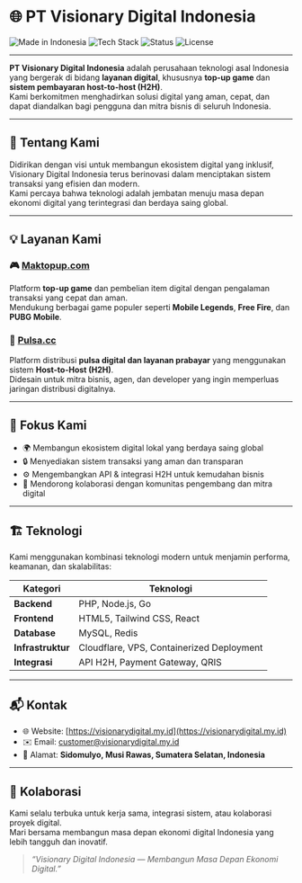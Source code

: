 # 🌐 PT Visionary Digital Indonesia

![Made in Indonesia](https://img.shields.io/badge/Made%20in-Indonesia-red?style=flat-square&logo=flag)
![Tech Stack](https://img.shields.io/badge/Tech-Fullstack-blue?style=flat-square&logo=github)
![Status](https://img.shields.io/badge/Status-Active-success?style=flat-square)
![License](https://img.shields.io/badge/License-Private-lightgrey?style=flat-square)

---

**PT Visionary Digital Indonesia** adalah perusahaan teknologi asal Indonesia yang bergerak di bidang **layanan digital**, khususnya **top-up game** dan **sistem pembayaran host-to-host (H2H)**.  
Kami berkomitmen menghadirkan solusi digital yang aman, cepat, dan dapat diandalkan bagi pengguna dan mitra bisnis di seluruh Indonesia.

---

## 🚀 Tentang Kami
Didirikan dengan visi untuk membangun ekosistem digital yang inklusif, Visionary Digital Indonesia terus berinovasi dalam menciptakan sistem transaksi yang efisien dan modern.  
Kami percaya bahwa teknologi adalah jembatan menuju masa depan ekonomi digital yang terintegrasi dan berdaya saing global.

---

## 💡 Layanan Kami

### 🎮 [Maktopup.com](https://maktopup.com)
Platform **top-up game** dan pembelian item digital dengan pengalaman transaksi yang cepat dan aman.  
Mendukung berbagai game populer seperti **Mobile Legends**, **Free Fire**, dan **PUBG Mobile**.

### 🔌 [Pulsa.cc](https://pulsa.cc)
Platform distribusi **pulsa digital dan layanan prabayar** yang menggunakan sistem **Host-to-Host (H2H)**.  
Didesain untuk mitra bisnis, agen, dan developer yang ingin memperluas jaringan distribusi digitalnya.

---

## 🧠 Fokus Kami
- 🌍 Membangun ekosistem digital lokal yang berdaya saing global  
- 🔒 Menyediakan sistem transaksi yang aman dan transparan  
- ⚙️ Mengembangkan API & integrasi H2H untuk kemudahan bisnis  
- 🤝 Mendorong kolaborasi dengan komunitas pengembang dan mitra digital  

---

## 🏗️ Teknologi
Kami menggunakan kombinasi teknologi modern untuk menjamin performa, keamanan, dan skalabilitas:

| Kategori | Teknologi |
|-----------|------------|
| **Backend** | PHP, Node.js, Go |
| **Frontend** | HTML5, Tailwind CSS, React |
| **Database** | MySQL, Redis |
| **Infrastruktur** | Cloudflare, VPS, Containerized Deployment |
| **Integrasi** | API H2H, Payment Gateway, QRIS |

---

## 📬 Kontak
- 🌐 Website: [https://visionarydigital.my.id](https://visionarydigital.my.id)  
- ✉️ Email: [customer@visionarydigital.my.id](mailto:customer@visionarydigital.my.id)  
- 🏢 Alamat: **Sidomulyo, Musi Rawas, Sumatera Selatan, Indonesia**

---

## 🤝 Kolaborasi
Kami selalu terbuka untuk kerja sama, integrasi sistem, atau kolaborasi proyek digital.  
Mari bersama membangun masa depan ekonomi digital Indonesia yang lebih tangguh dan inovatif.

> *“Visionary Digital Indonesia — Membangun Masa Depan Ekonomi Digital.”*
